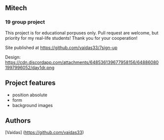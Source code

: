 ## Mitech
### 19 group project

This project is for educational porpuses only. Pull request are welcome, but priority for my real-life students! Thank you for your cooperation!

Site published at https://github.com/vaidas33/7sign-up

Design: https://cdn.discordapp.com/attachments/648536139677958156/648860801997996052/day1dr.png

## Project features
- position absolute
- form
- background images

## Authors
[Vaidas] (https://github.com/vaidas33)